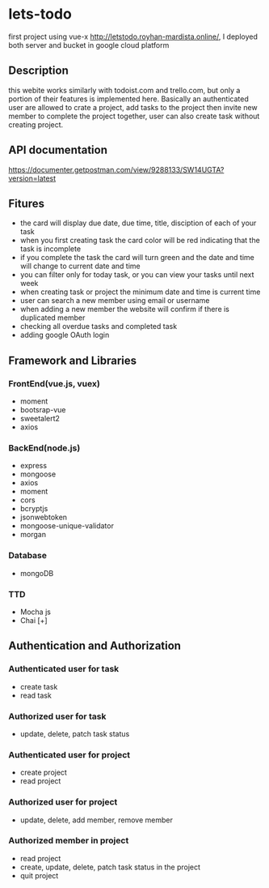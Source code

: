 # lets-todo

first project using vue-x
http://letstodo.royhan-mardista.online/, I deployed both server and bucket in google cloud platform

## Description

this webite works similarly with todoist.com and trello.com, but only a portion of their features is implemented here. Basically an authenticated user are allowed to crate a project, add tasks to the project then invite new member to complete the project together, user can also create task without creating project.

## API documentation

https://documenter.getpostman.com/view/9288133/SW14UGTA?version=latest

## Fitures

- the card will display due date, due time, title, disciption of each of your task
- when you first creating task the card color will be red indicating that the task is incomplete
- if you complete the task the card will turn green and the date and time will change to current date and time
- you can filter only for today task, or you can view your tasks until next week
- when creating task or project the minimum date and time is current time
- user can search a new member using email or username
- when adding a new member the website will confirm if there is duplicated member
- checking all overdue tasks and completed task
- adding google OAuth login

## Framework and Libraries

### FrontEnd(vue.js, vuex)

- moment
- bootsrap-vue
- sweetalert2
- axios

### BackEnd(node.js)

- express
- mongoose
- axios
- moment
- cors
- bcryptjs
- jsonwebtoken
- mongoose-unique-validator
- morgan

### Database

- mongoDB

### TTD

- Mocha js
- Chai
[+]
## Authentication and Authorization

### Authenticated user for task
- create task
- read task

### Authorized user for task
- update, delete, patch task status

### Authenticated user for project
- create project
- read project

### Authorized user for project
- update, delete, add member, remove member

### Authorized member in project
- read project
- create, update, delete, patch task status in the project
- quit project
